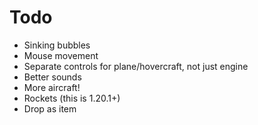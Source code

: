 # Todo

* Sinking bubbles
* Mouse movement
* Separate controls for plane/hovercraft, not just engine
* Better sounds
* More aircraft!
* Rockets (this is 1.20.1+)
* Drop as item